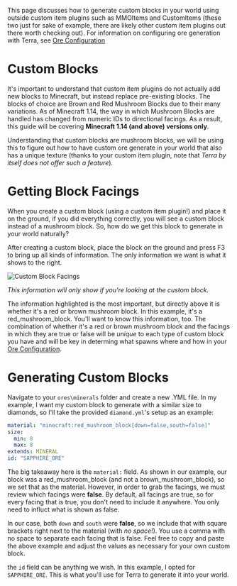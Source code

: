 This page discusses how to generate custom blocks in your world using outside custom item plugins such as MMOItems and CustomItems (these two just for sake of example, there are likely other custom item plugins out there worth checking out). For information on configuring ore generation with Terra, see [Ore Configuration](https://github.com/PolyhedralDev/TerraWiki/blob/master/pages/Ore-Configuration.md)

# Custom Blocks

It's important to understand that custom item plugins do not actually add new blocks to Minecraft, but instead replace pre-existing blocks. The blocks of choice are Brown and Red Mushroom Blocks due to their many variations. As of Minecraft 1.14, the way in which Mushroom Blocks are handled has changed from numeric IDs to directional facings. As a result, this guide will be covering **Minecraft 1.14 (and above) versions only**.

Understanding that custom blocks are mushroom blocks, we will be using this to figure out how to have custom ore generate in your world that also has a unique texture (thanks to your custom item plugin, note that *Terra by itself does not offer such a feature*).

# Getting Block Facings

When you create a custom block (using a custom item plugin!) and place it on the ground, if you did everything correctly, you will see a custom block instead of a mushroom block. So, how do we get this block to generate in your world naturally?

After creating a custom block, place the block on the ground and press F3 to bring up all kinds of information. The only information we want is what it shows to the right.

![Custom Block Facings](https://i.imgur.com/V8B6PYu.png)

*This information will only show if you're looking at the custom block.*

The information highlighted is the most important, but directly above it is whether it's a red or brown mushroom block. In this example, it's a red_mushroom_block. You'll want to know this information, too. The combination of whether it's a red or brown mushroom block and the facings in which they are true or false will be *unique* to each type of custom block you have and will be key in determing what spawns where and how in your [Ore Configuration](https://github.com/PolyhedralDev/TerraWiki/blob/master/pages/Ore-Configuration.md).

# Generating Custom Blocks

Navigate to your ```ores\minerals``` folder and create a new .YML file. In my example, I want my custom block to generate with a similar size to diamonds, so I'll take the provided  ```diamond.yml```'s setup as an example:

```yaml
material: "minecraft:red_mushroom_block[down=false,south=false]"
size:
  min: 8
  max: 8
extends: MINERAL
id: "SAPPHIRE_ORE"
```

The big takeaway here is the ```material:``` field. As shown in our example, our block was a red_mushroom_block (and not a brown_mushroom_block), so we set that as the material. However, in order to grab the facings, we must review which facings were **false**. By default, all facings are true, so for every facing that is true, you don't need to include it anywhere. You only need to influct what is shown as false.

In our case, both ```down``` and ```south``` were **false**, so we include that with square brackets right next to the material (with *no space*!). You use a comma with no space to separate each facing that is false. Feel free to copy and paste the above example and adjust the values as necessary for your own custom block.

the ```id``` field can be anything we wish. In this example, I opted for ```SAPPHIRE_ORE```. This is what you'll use for Terra to generate it into your world.

